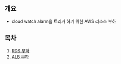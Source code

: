 ## 개요

* cloud watch alarm을 트리거 하기 위한 AWS 리소스 부하

## 목차

1. [RDS 부하](./rds.md)
2. [ALB 부하](./alb.md)
